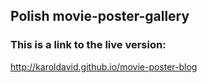 ## Polish movie-poster-gallery

### This is a link to the live version:

http://karoldavid.github.io/movie-poster-blog
